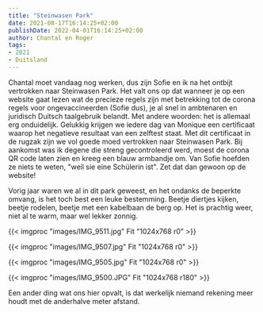 ```yaml
---
title: "Steinwasen Park"
date: 2021-08-17T16:14:25+02:00
publishDate: 2022-04-01T16:14:25+02:00
author: Chantal en Roger
tags:
- 2021
- Duitsland
---
```


Chantal moet vandaag nog werken, dus zijn Sofie en ik na het ontbijt vertrokken naar Steinwasen Park. Het valt ons op dat wanneer je op een website gaat lezen wat de precieze regels zijn met betrekking tot de corona regels voor ongevaccineerden (Sofie dus), je al snel in ambtenaren en juridisch Duitsch taalgebruik belandt. Met andere woorden: het is allemaal erg onduidelijk. Gelukkig krijgen we iedere dag van Monique een certificaat waarop het negatieve resultaat van een zelftest staat. Met dit certificaat in de rugzak zijn we vol goede moed vertrokken naar Steinwasen Park. Bij aankomst was ik degene die streng gecontroleerd werd, moest de corona QR code laten zien en kreeg een blauw armbandje om. Van Sofie hoefden ze niets te weten, "weil sie eine Schülerin ist". Zet dat dan gewoon op de website!

Vorig jaar waren we al in dit park geweest, en het ondanks de beperkte omvang, is het toch best een leuke bestemming. Beetje diertjes kijken, beetje rodelen, beetje met een kabelbaan de berg op. Het is prachtig weer, niet al te warm, maar wel lekker zonnig.

{{< imgproc "images/IMG_9511.jpg" Fit "1024x768 r0" >}}

{{< imgproc "images/IMG_9507.jpg" Fit "1024x768 r0" >}}

{{< imgproc "images/IMG_9505.jpg" Fit "1024x768 r0" >}}

{{< imgproc "images/IMG_9500.JPG" Fit "1024x768 r180" >}}

Een ander ding wat ons hier opvalt, is dat werkelijk niemand rekening meer houdt met de anderhalve meter afstand.
